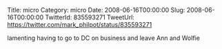 Title: micro
Category: micro
Date: 2008-06-16T00:00:00
Slug: 2008-06-16T00:00:00
TwitterId: 835593271
TweetUrl: https://twitter.com/mark_philpot/status/835593271

lamenting having to go to DC on business and leave Ann and Wolfie